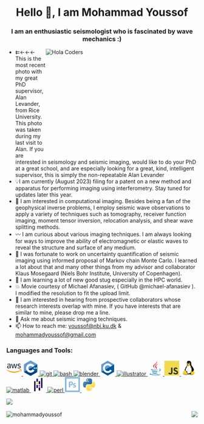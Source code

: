 <h1 align="center">Hello 👋, I am Mohammad Youssof</h1>
<h3 align="center"> I am an enthusiastic seismologist who is fascinated by wave mechanics :) </h3>

<img align="right" src="https://user-images.githubusercontent.com/25856016/168448811-0a22bad0-de69-4501-895e-3ea7ad85e60a.gif" alt="Hola Coders" width="400" height="280"/>  

- ⇇←←← This is the most recent photo with my great PhD supervisor, Alan Levander, from Rice University. This photo was taken during my last visit to Alan. If you are interested in seismology and seismic imaging, would like to do your PhD at a great school, and are especially looking for a great, kind, intelligent supervisor, this is simply the non-repeatable Alan Levander
- 💡I am currently (August 2023) filing for a patent on a new method and apparatus for performing imaging using interferometry. Stay tuned for updates later this year.
- 🔭 I am interested in computational imaging.
Besides being a fan of the geophysical inverse problems, I employ seismic wave observations to apply a variety of techniques such as tomography, receiver function imaging, moment tensor inversion, relocation analysis, and shear wave splitting methods.
- 〰️ I am curious about various imaging techniques. I am always looking for ways to improve the ability of electromagnetic or elastic waves to reveal the structure and surface of any medium.
- 🐫 I was fortunate to work on uncertainty quantification of seismic imaging using informed proposal of Markov chain Monte Carlo. I learned a lot about that and many other things from my advisor and collaborator Klaus Mosegaard (Niels Bohr Institute, University of Copenhagen).  
- 🌱 I am learning a lot of new good stug especially in the HPC world.
- 💥 Movie courtesy of Michael Afanasiev, ( GitHub @michael-afanasiev ). I modified the resolution to fit the upload limit.
- 🤔 I am interested in hearing from prospective collaborators whose research interests overlap with mine. If you have interests that are similar to mine, please drop me a line.  
- 💬 Ask me about seismic imaging techniques.
- 📫 How to reach me: youssof@nbi.ku.dk & mohammadyoussof@gmail.com                                                                     

<h3 align="left">Languages and Tools:</h3>
<p align="left"> <a href="https://aws.amazon.com" target="_blank" rel="noreferrer"> <img src="https://raw.githubusercontent.com/devicons/devicon/master/icons/amazonwebservices/amazonwebservices-original-wordmark.svg" alt="aws" width="40" height="40"/> </a> <a href="https://www.gnu.org/software/bash/" target="_blank" rel="noreferrer"> <img
src="https://raw.githubusercontent.com/devicons/devicon/master/icons/cplusplus/cplusplus-original.svg" alt="cplusplus" width="40" height="40"/> </a> <a href="https://git-scm.com/" target="_blank" rel="noreferrer"> <img src="https://www.vectorlogo.zone/logos/git-scm/git-scm-icon.svg" alt="git" width="40" height="40"/> </a> <a href="https://www.adobe.com/in/products/illustrator.html" target="_blank" rel="noreferrer"> <img
src="https://www.vectorlogo.zone/logos/gnu_bash/gnu_bash-icon.svg" alt="bash" width="40" height="40"/> </a> <a href="https://www.blender.org/" target="_blank" rel="noreferrer"> <img src="https://download.blender.org/branding/community/blender_community_badge_white.svg" alt="blender" width="40" height="40"/> </a> <a href="https://www.cprogramming.com/" target="_blank" rel="noreferrer"> <img src="https://raw.githubusercontent.com/devicons/devicon/master/icons/c/c-original.svg" alt="c" width="40" height="40"/> </a> <a href="https://www.w3schools.com/cpp/" target="_blank" rel="noreferrer"> <img  
src="https://www.vectorlogo.zone/logos/adobe_illustrator/adobe_illustrator-icon.svg" alt="illustrator" width="40" height="40"/> </a> <a href="https://www.java.com" target="_blank" rel="noreferrer"> <img src="https://raw.githubusercontent.com/devicons/devicon/master/icons/java/java-original.svg" alt="java" width="40" height="40"/> </a> <a href="https://developer.mozilla.org/en-US/docs/Web/JavaScript" target="_blank" rel="noreferrer"> <img src="https://raw.githubusercontent.com/devicons/devicon/master/icons/javascript/javascript-original.svg" alt="javascript" width="40" height="40"/> </a> <a href="https://www.linux.org/" target="_blank" rel="noreferrer"> <img src="https://raw.githubusercontent.com/devicons/devicon/master/icons/linux/linux-original.svg" alt="linux" width="40" height="40"/> </a> <a href="https://www.mathworks.com/" target="_blank" rel="noreferrer"> <img src="https://upload.wikimedia.org/wikipedia/commons/2/21/Matlab_Logo.png" alt="matlab" width="40" height="40"/> </a> <a href="https://pandas.pydata.org/" target="_blank" rel="noreferrer"> <img src="https://raw.githubusercontent.com/devicons/devicon/2ae2a900d2f041da66e950e4d48052658d850630/icons/pandas/pandas-original.svg" alt="pandas" width="40" height="40"/> </a> <a href="https://www.perl.org/" target="_blank" rel="noreferrer"> <img src="https://api.iconify.design/logos-perl.svg" alt="perl" width="40" height="40"/> </a> <a href="https://www.photoshop.com/en" target="_blank" rel="noreferrer"> <img src="https://raw.githubusercontent.com/devicons/devicon/master/icons/photoshop/photoshop-line.svg" alt="photoshop" width="40" height="40"/> </a> <a href="https://www.python.org" target="_blank" rel="noreferrer"> <img src="https://raw.githubusercontent.com/devicons/devicon/master/icons/python/python-original.svg" alt="python" width="40" height="40"/> </a> </p>


<picture>
<source 
  srcset="https://github-readme-stats.vercel.app/api?username=mohammadyoussof&show_icons=true&theme=dark"
  media="(prefers-color-scheme: dark)"
/>
<source
  srcset="https://github-readme-stats.vercel.app/api?username=mohammadyoussof&show_icons=true"
  media="(prefers-color-scheme: light), (prefers-color-scheme: no-preference)"
/>
<img src="https://github-readme-stats.vercel.app/api?username=mohammadyoussof&show_icons=true" />
</picture>

<p><img height="180em" align="right" src="https://github-readme-stats.vercel.app/api/top-langs/?username=mohammadyoussof&layout=compact" /></p>


<p><img height="180em" align="left" src="https://github-readme-streak-stats.herokuapp.com/?user=mohammadyoussof&" alt="mohammadyoussof" /></p>

